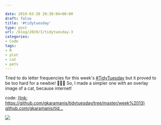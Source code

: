 ```yaml
---

date: 2019-03-28 20:30:04+00:00
draft: false
title: '#tidytuesday'
type: post
url: /blog/2019/3/tidytuesday-3
categories:
- Code
tags:
- R
- plot
- cat
- pets
---
```


Tried to do letter frequencies for this week's [#TidyTuesday](https://mobile.twitter.com/hashtag/TidyTuesday?src=hashtag_click) but it proved to be too hard for a newbie! 🤷🏽‍♀️ So, I made a simpler one with an overlay image of a cat, because internet! 

code: [(link: https://github.com/gkaramanis/tidytuesday/tree/master/week%2013) github.com/gkaramanis/tid…](https://t.co/GkGxsDehbs?amp=1)


  
![](/images/2019-03-28-20193tidytuesday-3/pets.png)


